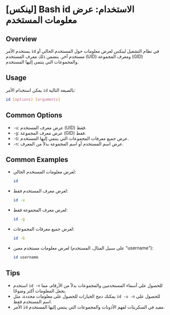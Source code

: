# [لينكس] Bash id الاستخدام: عرض معلومات المستخدم

## Overview
يستخدم الأمر `id` في نظام التشغيل لينكس لعرض معلومات حول المستخدم الحالي أو مستخدم آخر. يتضمن ذلك معرف المستخدم (UID) ومعرف المجموعة (GID) والمجموعات التي ينتمي إليها المستخدم.

## Usage
يمكن استخدام الأمر `id` بالصيغة التالية:

```bash
id [options] [arguments]
```

## Common Options
- `-u`: عرض معرف المستخدم (UID) فقط.
- `-g`: عرض معرف المجموعة (GID) فقط.
- `-G`: عرض جميع معرفات المجموعات التي ينتمي إليها المستخدم.
- `-n`: عرض اسم المستخدم أو اسم المجموعة بدلاً من المعرف.

## Common Examples
- لعرض معلومات المستخدم الحالي:
  ```bash
  id
  ```

- لعرض معرف المستخدم فقط:
  ```bash
  id -u
  ```

- لعرض معرف المجموعة فقط:
  ```bash
  id -g
  ```

- لعرض جميع معرفات المجموعات:
  ```bash
  id -G
  ```

- لعرض معلومات مستخدم معين (على سبيل المثال، المستخدم "username"):
  ```bash
  id username
  ```

## Tips
- استخدم `id -n` للحصول على أسماء المستخدمين والمجموعات بدلاً من الأرقام، مما يجعل المعلومات أكثر وضوحًا.
- يمكنك دمج الخيارات للحصول على معلومات محددة، مثل `id -u -n` للحصول على اسم المستخدم فقط.
- الأمر `id` مفيد في السكربتات لفهم الأذونات والمجموعات التي ينتمي إليها المستخدم.